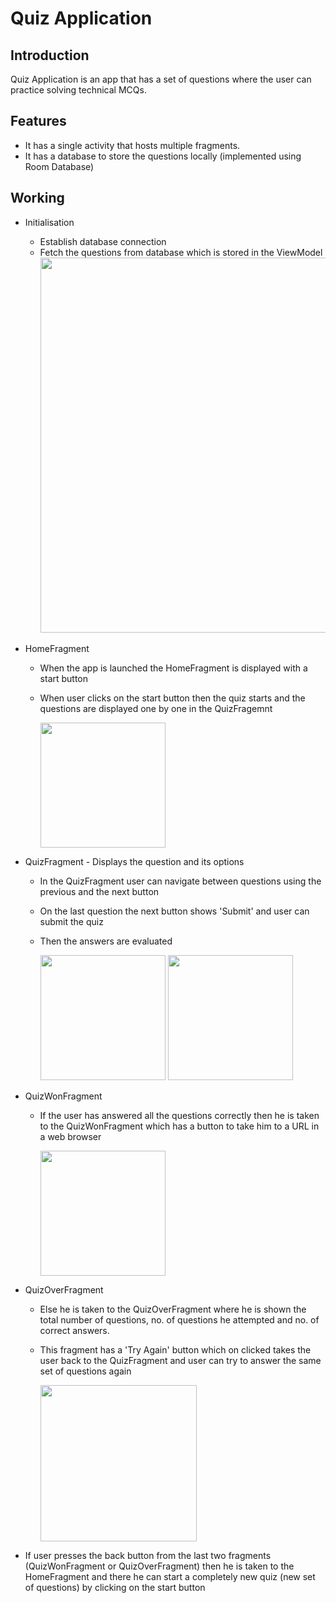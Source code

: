 Quiz Application
===================
 

Introduction
-----------------

Quiz Application is an app that has a set of questions where the user can practice solving technical MCQs.


Features
-----------------
- It has a single activity that hosts multiple fragments.
- It has a database to store the questions locally (implemented using Room Database)



Working
-----------------

- Initialisation
  - Establish database connection
  - Fetch the questions from database which is stored in the ViewModel
    <img src="https://user-images.githubusercontent.com/127374103/231672363-f20e2078-fed1-4b37-b0b3-0f0a28b9cf86.png" width="600px">

- HomeFragment
  - When the app is launched the HomeFragment is displayed with a start button
  - When user clicks on the start button then the quiz starts and the questions are displayed one by one in the QuizFragemnt
  
    <img src="https://user-images.githubusercontent.com/127374103/231673773-c6f507c9-f1f7-4cc6-bff5-7806092a91d7.png" height="200px">

  
- QuizFragment - Displays the question and its options 
  - In the QuizFragment user can navigate between questions using the previous and the next button
  - On the last question the next button shows 'Submit' and user can submit the quiz 
  - Then the answers are evaluated 
 
    <img src="https://user-images.githubusercontent.com/127374103/231673344-9204af9c-3705-4b96-8b1e-bae7ac9537ba.png" height="200px">
    <img src="https://user-images.githubusercontent.com/127374103/231674151-67b83db6-43fc-458d-861f-ad6ad6ff0179.png" height="200px">


- QuizWonFragment
  - If the user has answered all the questions correctly then he is taken to the QuizWonFragment which has a button to take him to a URL in a web browser 
  
    <img src="https://user-images.githubusercontent.com/127374103/231673851-298f9ea1-5e98-4d8c-bf26-1046e078b8c5.png" height="200px">


- QuizOverFragment
  - Else he is taken to the QuizOverFragment where he is shown the total number of questions, no. of questions he attempted and no. of correct answers. 
  - This fragment has a 'Try Again' button which on clicked takes the user back to the QuizFragment and user can try to answer the same set of questions again
  
    <img src="https://user-images.githubusercontent.com/127374103/231673912-fbf2707c-e7a8-4cb6-aa00-7087cabe318f.png" height="250px">


- If user presses the back button from the last two fragments (QuizWonFragment or QuizOverFragment) then he is taken to the HomeFragment and there he can start a completely new quiz (new set of questions) by clicking on the start button
